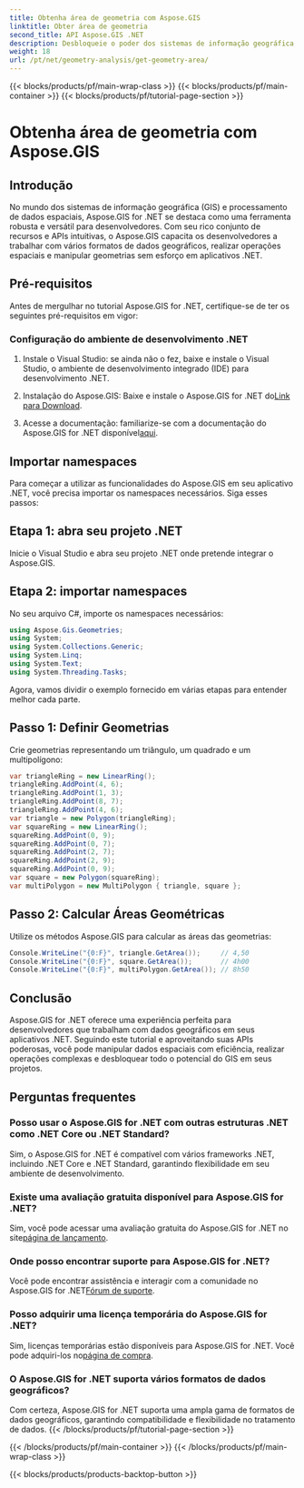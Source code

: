 ```yaml
---
title: Obtenha área de geometria com Aspose.GIS
linktitle: Obter área de geometria
second_title: API Aspose.GIS .NET
description: Desbloqueie o poder dos sistemas de informação geográfica em .NET com Aspose.GIS. Execute operações espaciais sem esforço.
weight: 18
url: /pt/net/geometry-analysis/get-geometry-area/
---
```


{{< blocks/products/pf/main-wrap-class >}}
{{< blocks/products/pf/main-container >}}
{{< blocks/products/pf/tutorial-page-section >}}

# Obtenha área de geometria com Aspose.GIS

## Introdução
No mundo dos sistemas de informação geográfica (GIS) e processamento de dados espaciais, Aspose.GIS for .NET se destaca como uma ferramenta robusta e versátil para desenvolvedores. Com seu rico conjunto de recursos e APIs intuitivas, o Aspose.GIS capacita os desenvolvedores a trabalhar com vários formatos de dados geográficos, realizar operações espaciais e manipular geometrias sem esforço em aplicativos .NET.
## Pré-requisitos
Antes de mergulhar no tutorial Aspose.GIS for .NET, certifique-se de ter os seguintes pré-requisitos em vigor:
### Configuração do ambiente de desenvolvimento .NET
1. Instale o Visual Studio: se ainda não o fez, baixe e instale o Visual Studio, o ambiente de desenvolvimento integrado (IDE) para desenvolvimento .NET.
   
2.  Instalação do Aspose.GIS: Baixe e instale o Aspose.GIS for .NET do[Link para Download](https://releases.aspose.com/gis/net/).
3. Acesse a documentação: familiarize-se com a documentação do Aspose.GIS for .NET disponível[aqui](https://reference.aspose.com/gis/net/).

## Importar namespaces
Para começar a utilizar as funcionalidades do Aspose.GIS em seu aplicativo .NET, você precisa importar os namespaces necessários. Siga esses passos:
## Etapa 1: abra seu projeto .NET
Inicie o Visual Studio e abra seu projeto .NET onde pretende integrar o Aspose.GIS.
## Etapa 2: importar namespaces
No seu arquivo C#, importe os namespaces necessários:
```csharp
using Aspose.Gis.Geometries;
using System;
using System.Collections.Generic;
using System.Linq;
using System.Text;
using System.Threading.Tasks;
```

Agora, vamos dividir o exemplo fornecido em várias etapas para entender melhor cada parte.
## Passo 1: Definir Geometrias
Crie geometrias representando um triângulo, um quadrado e um multipolígono:
```csharp
var triangleRing = new LinearRing();
triangleRing.AddPoint(4, 6);
triangleRing.AddPoint(1, 3);
triangleRing.AddPoint(8, 7);
triangleRing.AddPoint(4, 6);
var triangle = new Polygon(triangleRing);
var squareRing = new LinearRing();
squareRing.AddPoint(0, 9);
squareRing.AddPoint(0, 7);
squareRing.AddPoint(2, 7);
squareRing.AddPoint(2, 9);
squareRing.AddPoint(0, 9);
var square = new Polygon(squareRing);
var multiPolygon = new MultiPolygon { triangle, square };
```
## Passo 2: Calcular Áreas Geométricas
Utilize os métodos Aspose.GIS para calcular as áreas das geometrias:
```csharp
Console.WriteLine("{0:F}", triangle.GetArea());     // 4,50
Console.WriteLine("{0:F}", square.GetArea());       // 4h00
Console.WriteLine("{0:F}", multiPolygon.GetArea()); // 8h50
```

## Conclusão
Aspose.GIS for .NET oferece uma experiência perfeita para desenvolvedores que trabalham com dados geográficos em seus aplicativos .NET. Seguindo este tutorial e aproveitando suas APIs poderosas, você pode manipular dados espaciais com eficiência, realizar operações complexas e desbloquear todo o potencial do GIS em seus projetos.
## Perguntas frequentes
### Posso usar o Aspose.GIS for .NET com outras estruturas .NET como .NET Core ou .NET Standard?
Sim, o Aspose.GIS for .NET é compatível com vários frameworks .NET, incluindo .NET Core e .NET Standard, garantindo flexibilidade em seu ambiente de desenvolvimento.
### Existe uma avaliação gratuita disponível para Aspose.GIS for .NET?
 Sim, você pode acessar uma avaliação gratuita do Aspose.GIS for .NET no site[página de lançamento](https://releases.aspose.com/).
### Onde posso encontrar suporte para Aspose.GIS for .NET?
 Você pode encontrar assistência e interagir com a comunidade no Aspose.GIS for .NET[Fórum de suporte](https://forum.aspose.com/c/gis/33).
### Posso adquirir uma licença temporária do Aspose.GIS for .NET?
 Sim, licenças temporárias estão disponíveis para Aspose.GIS for .NET. Você pode adquiri-los no[página de compra](https://purchase.aspose.com/temporary-license/).
### O Aspose.GIS for .NET suporta vários formatos de dados geográficos?
Com certeza, Aspose.GIS for .NET suporta uma ampla gama de formatos de dados geográficos, garantindo compatibilidade e flexibilidade no tratamento de dados.
{{< /blocks/products/pf/tutorial-page-section >}}

{{< /blocks/products/pf/main-container >}}
{{< /blocks/products/pf/main-wrap-class >}}

{{< blocks/products/products-backtop-button >}}

